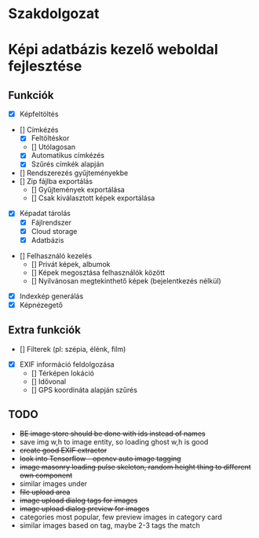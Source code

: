 # Szakdolgozat

# Képi adatbázis kezelő weboldal fejlesztése

## Funkciók

- [X] Képfeltöltés
- [] Címkézés
    - [X] Feltöltéskor
    - [] Utólagosan
    - [X] Automatikus címkézés
    - [X] Szűrés címkék alapján
- [] Rendszerezés gyűjteményekbe
- [] Zip fájlba exportálás
    - [] Gyűjtemények exportálása
    - [] Csak kiválasztott képek exportálása
- [X] Képadat tárolás
    - [X] Fájlrendszer
    - [X] Cloud storage
    - [X] Adatbázis
- [] Felhasználó kezelés
    - [] Privát képek, albumok
    - [] Képek megosztása felhasználók között
    - [] Nyilvánosan megtekinthető képek (bejelentkezés nélkül)
- [X] Indexkép generálás
- [X] Képnézegető

## Extra funkciók

- [] Filterek (pl: szépia, élénk, film)
- [X] EXIF információ feldolgozása
    - [] Térképen lokáció
    - [] Idővonal
    - [] GPS koordináta alapján szűrés

## TODO

- ~~BE image store should be done with ids instead of names~~
- save img w,h to image entity, so loading ghost w,h is good
- ~~create good EXIF extractor~~
- ~~look into Tensorflow - opencv auto image tagging~~
- ~~image masonry loading pulse skeleton, random height thing to different own component~~
- similar images under
- ~~file upload area~~
- ~~image upload dialog tags for images~~
- ~~image upload dialog preview for images~~
- categories most popular, few preview images in category card
- similar images based on tag, maybe 2-3 tags the match
